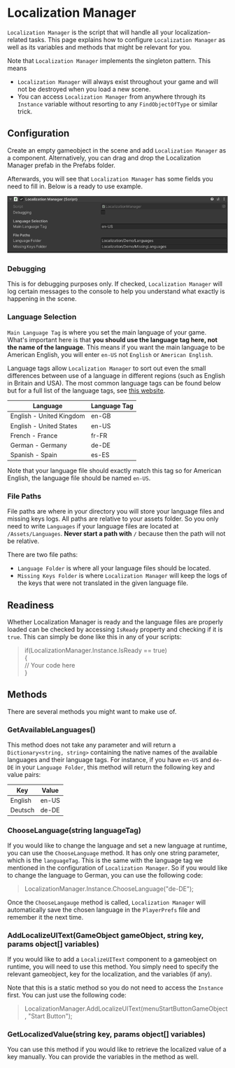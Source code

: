 # Localization Manager

`Localization Manager` is the script that will handle all your localization-related tasks. This page explains how to configure `Localization Manager` as well as its variables and methods that might be relevant for you.

Note that `Localization Manager` implements the singleton pattern. This means 

- `Localization Manager` will always exist throughout your game and will not be destroyed when you load a new scene. 
- You can access `Localization Manager` from anywhere through its `Instance` variable without resorting to any `FindObjectOfType` or similar trick.

## Configuration
Create an empty gameobject in the scene and add `Localization Manager` as a component. Alternatively, you can drag and drop the Localization Manager prefab in the Prefabs folder.

Afterwards, you will see that `Localization Manager` has some fields you need to fill in. Below is a ready to use example.

![Demo](img/localization_manager.png)

### Debugging
This is for debugging purposes only. If checked, `Localization Manager` will log certain messages to the console to help you understand what exactly is happening in the scene.

### Language Selection
`Main Language Tag`  is where you set the main language of your game. What's important here is that **you should use the language tag here, not the name of the language**. This means if you want the main language to be American English, you will enter `en-US` not `English` or `American English`. 

Language tags allow `Localization Manager` to sort out even the small differences between use of a language in different regions (such as English in Britain and USA). The most common language tags can be found below but for a full list of the language tags, see [this website](http://docwiki.embarcadero.com/RADStudio/Sydney/en/Language_Culture_Names,_Codes,_and_ISO_Values). 

|Language|Language Tag  |
|--|--|
|English - United Kingdom|en-GB|
|English - United States|en-US|
|French - France|fr-FR|
|German - Germany|de-DE|
|Spanish - Spain|es-ES|

Note that your language file should exactly match this tag so for American English, the language file should be named `en-US`.

### File Paths
File paths are where in your directory you will store your language files and missing keys logs. All paths are relative to your assets folder. So you only need to write `Languages` if your language files are located at `/Assets/Languages`. **Never start a path with** `/` because then the path will not be relative.

There are two file paths:

 - `Language Folder` is where all your language files should be located.
 - `Missing Keys Folder`  is where `Localization Manager` will keep the logs of the keys that were not translated in the given language file.

## Readiness
Whether Localization Manager is ready and the language files are properly loaded can be checked by accessing `IsReady` property and checking if it is `true`. This can simply be done like this in any of your scripts:
> if(LocalizationManager.Instance.IsReady == true) <br />
> { <br />
> // Your code here <br />
> }

## Methods
There are several methods you might want to make use of.

### GetAvailableLanguages()
This method does not take any parameter and will return a `Dictionary<string, string>`  containing the native names of the available languages and their language tags. For instance, if you have `en-US` and `de-DE` in your `Language Folder`, this method will return the following key and value pairs:

|Key|Value  |
|--|--|
|English|en-US|
|Deutsch|de-DE|

### ChooseLanguage(string languageTag)
If you would like to change the language and set a new language at runtime, you can use the `ChooseLanguage` method. It has only one string parameter, which is the `languageTag`. This is the same with the language tag we mentioned in the configuration of `Localization Manager`. So if you would like to change the language to German, you can use the following code:

> LocalizationManager.Instance.ChooseLanguage("de-DE");

Once the `ChooseLangauge` method is called, `Localization Manager` will automatically save the chosen language in the `PlayerPrefs` file and remember it the next time.

### AddLocalizeUIText(GameObject gameObject, string key, params object[] variables)
If you would like to add a `LocalizeUIText` component to a gameobject on runtime, you will need to use this method. You simply need to specify the relevant gameobject, key for the localization, and the variables (if any).

Note that this is a static method so you do not need to access the `Instance` first. You can just use the following code:
> LocalizationManager.AddLocalizeUIText(menuStartButtonGameObject, "Start Button");

### GetLocalizedValue(string key, params object[] variables)
You can use this method if you would like to retrieve the localized value of a key manually. You can provide the variables in the method as well.